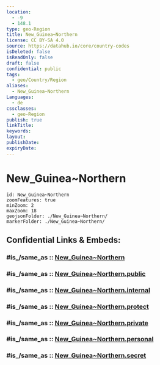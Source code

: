 ```yaml
---
location:
  - -9
  - 148.1
type: geo-Region
title: New_Guinea~Northern
license: CC BY-SA 4.0
source: https://datahub.io/core/country-codes
isDeleted: false
isReadOnly: false
draft: false
confidential: public
tags:
  - geo/Country/Region
aliases:
  - New_Guinea~Northern
Languages:
  - de
cssclasses:
  - geo-Region
publish: true
linkTitle:
keywords:
layout:
publishDate:
expiryDate:
---
```


# New_Guinea~Northern

```leaflet
id: New_Guinea~Northern
zoomFeatures: true 
minZoom: 2 
maxZoom: 18
geojsonFolder: ./New_Guinea~Northern/
markerFolder: ./New_Guinea~Northern/
```


## Confidential Links & Embeds: 

### #is_/same_as :: [New_Guinea~Northern](/_Standards/Earth/Continent/Asia/Asia~South~East/Malay_Archipelago/Papua-New_Guinea/Provinces~Papua/New_Guinea~Northern.md) 

### #is_/same_as :: [New_Guinea~Northern.public](/_public/Earth/Continent/Asia/Asia~South~East/Malay_Archipelago/Papua-New_Guinea/Provinces~Papua/New_Guinea~Northern.public.md) 

### #is_/same_as :: [New_Guinea~Northern.internal](/_internal/Earth/Continent/Asia/Asia~South~East/Malay_Archipelago/Papua-New_Guinea/Provinces~Papua/New_Guinea~Northern.internal.md) 

### #is_/same_as :: [New_Guinea~Northern.protect](/_protect/Earth/Continent/Asia/Asia~South~East/Malay_Archipelago/Papua-New_Guinea/Provinces~Papua/New_Guinea~Northern.protect.md) 

### #is_/same_as :: [New_Guinea~Northern.private](/_private/Earth/Continent/Asia/Asia~South~East/Malay_Archipelago/Papua-New_Guinea/Provinces~Papua/New_Guinea~Northern.private.md) 

### #is_/same_as :: [New_Guinea~Northern.personal](/_personal/Earth/Continent/Asia/Asia~South~East/Malay_Archipelago/Papua-New_Guinea/Provinces~Papua/New_Guinea~Northern.personal.md) 

### #is_/same_as :: [New_Guinea~Northern.secret](/_secret/Earth/Continent/Asia/Asia~South~East/Malay_Archipelago/Papua-New_Guinea/Provinces~Papua/New_Guinea~Northern.secret.md)

